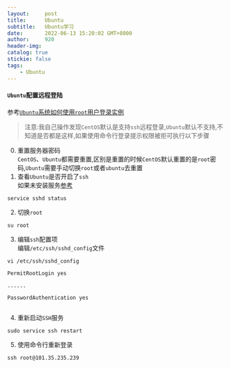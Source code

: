 ```yaml
---
layout:     post
title:      Ubuntu
subtitle:  	Ubuntu学习
date:       2022-06-13 15:20:02 GMT+0800
author:     920
header-img: 
catalog: true
stickie: false
tags:
    - Ubuntu
---
```


#### `Ubuntu`配置远程登陆

参考[`Ubuntu`系统如何使用`root`用户登录实例](https://cloud.tencent.com/document/product/1207/44569#ubuntu-.E7.B3.BB.E7.BB.9F.E5.A6.82.E4.BD.95.E4.BD.BF.E7.94.A8-root-.E7.94.A8.E6.88.B7.E7.99.BB.E5.BD.95.E5.AE.9E.E4.BE.8B.EF.BC.9F)


>注意:我自己操作发现`CentOS`默认是支持`ssh`远程登录,`Ubuntu`默认不支持,不知道是否都是这样,如果使用命令行登录提示权限被拒可执行以下步骤

0. 重置服务器密码  
`CentOS`、`Ubuntu`都需要重置,区别是重置的时候`CentOS`默认重置的是`root`密码,`Ubuntu`需要手动切换`root`或者`ubuntu`去重置
1. 查看`Ubuntu`是否开启了`ssh`  
如果未安装服务[参考](http://t.zoukankan.com/hellojesson-p-10614993.html)  
```
service sshd status
```
2. 切换`root`  
```
su root
```
3. 编辑`ssh`配置项  
编辑`/etc/ssh/sshd_config`文件  
```
vi /etc/ssh/sshd_config

PermitRootLogin yes

......

PasswordAuthentication yes


```
4. 重新启动`SSH`服务
```
sudo service ssh restart
```
5. 使用命令行重新登录
```
ssh root@101.35.235.239
```
